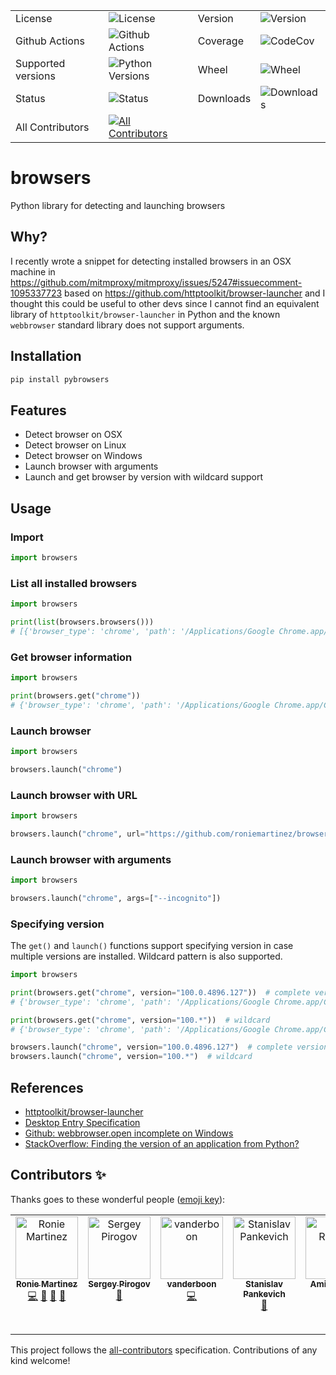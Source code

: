 <table>
    <tr>
        <td>License</td>
        <td><img src='https://img.shields.io/pypi/l/pybrowsers.svg?style=for-the-badge' alt="License"></td>
        <td>Version</td>
        <td><img src='https://img.shields.io/pypi/v/pybrowsers.svg?logo=pypi&style=for-the-badge' alt="Version"></td>
    </tr>
    <tr>
        <td>Github Actions</td>
        <td><img src='https://img.shields.io/github/actions/workflow/status/roniemartinez/browsers/python.yml?branch=master&label=actions&logo=github%20actions&style=for-the-badge' alt="Github Actions"></td>
        <td>Coverage</td>
        <td><img src='https://img.shields.io/codecov/c/github/roniemartinez/browsers/master?label=codecov&logo=codecov&style=for-the-badge' alt="CodeCov"></td>
    </tr>
    <tr>
        <td>Supported versions</td>
        <td><img src='https://img.shields.io/pypi/pyversions/pybrowsers.svg?logo=python&style=for-the-badge' alt="Python Versions"></td>
        <td>Wheel</td>
        <td><img src='https://img.shields.io/pypi/wheel/pybrowsers.svg?style=for-the-badge' alt="Wheel"></td>
    </tr>
    <tr>
        <td>Status</td>
        <td><img src='https://img.shields.io/pypi/status/pybrowsers.svg?style=for-the-badge' alt="Status"></td>
        <td>Downloads</td>
        <td><img src='https://img.shields.io/pypi/dm/pybrowsers.svg?style=for-the-badge' alt="Downloads"></td>
    </tr>
    <tr>
        <td>All Contributors</td>
        <td><a href="#contributors-"><img src='https://img.shields.io/github/all-contributors/roniemartinez/browsers?style=for-the-badge' alt="All Contributors"></a></td>
    </tr>
</table>

# browsers

Python library for detecting and launching browsers


## Why?

I recently wrote a snippet for detecting installed browsers in an OSX machine in 
https://github.com/mitmproxy/mitmproxy/issues/5247#issuecomment-1095337723 based on https://github.com/httptoolkit/browser-launcher
and I thought this could be useful to other devs since I cannot find an equivalent library of `httptoolkit/browser-launcher` in Python
and the known `webbrowser` standard library does not support arguments.

## Installation

```bash
pip install pybrowsers
```

## Features

- Detect browser on OSX
- Detect browser on Linux
- Detect browser on Windows
- Launch browser with arguments
- Launch and get browser by version with wildcard support

## Usage

### Import

```python
import browsers
```

### List all installed browsers

```python
import browsers

print(list(browsers.browsers()))
# [{'browser_type': 'chrome', 'path': '/Applications/Google Chrome.app/Contents/MacOS/Google Chrome', 'display_name': 'Google Chrome', 'version': '100.0.4896.127'}, {'browser_type': 'firefox', 'path': '/Applications/Firefox.app/Contents/MacOS/firefox', 'display_name': 'Firefox', 'version': '99.0.1'}, {'browser_type': 'safari', 'path': '/Applications/Safari.app/Contents/MacOS/Safari', 'display_name': 'Safari', 'version': '15.4'}, {'browser_type': 'opera', 'path': '/Applications/Opera.app/Contents/MacOS/Opera', 'display_name': 'Opera', 'version': '85.0.4341.60'}, {'browser_type': 'msedge', 'path': '/Applications/Microsoft Edge.app/Contents/MacOS/Microsoft Edge', 'display_name': 'Microsoft Edge', 'version': '100.1185.22042050'}]
```

### Get browser information

```python
import browsers

print(browsers.get("chrome"))
# {'browser_type': 'chrome', 'path': '/Applications/Google Chrome.app/Contents/MacOS/Google Chrome', 'display_name': 'Google Chrome', 'version': '100.0.4896.127'}
```

### Launch browser

```python
import browsers

browsers.launch("chrome")
```

### Launch browser with URL

```python
import browsers

browsers.launch("chrome", url="https://github.com/roniemartinez/browsers")
```

### Launch browser with arguments

```python
import browsers

browsers.launch("chrome", args=["--incognito"])
```

### Specifying version

The `get()` and `launch()` functions support specifying version in case multiple versions are installed.
Wildcard pattern is also supported.

```python
import browsers

print(browsers.get("chrome", version="100.0.4896.127"))  # complete version
# {'browser_type': 'chrome', 'path': '/Applications/Google Chrome.app/Contents/MacOS/Google Chrome', 'display_name': 'Google Chrome', 'version': '100.0.4896.127'}

print(browsers.get("chrome", version="100.*"))  # wildcard
# {'browser_type': 'chrome', 'path': '/Applications/Google Chrome.app/Contents/MacOS/Google Chrome', 'display_name': 'Google Chrome', 'version': '100.0.4896.127'}

browsers.launch("chrome", version="100.0.4896.127")  # complete version
browsers.launch("chrome", version="100.*")  # wildcard
```

## References

- [httptoolkit/browser-launcher](https://github.com/httptoolkit/browser-launcher)
- [Desktop Entry Specification](https://specifications.freedesktop.org/desktop-entry-spec/latest/)
- [Github: webbrowser.open incomplete on Windows](https://github.com/python/cpython/issues/52479#issuecomment-1093496412)
- [StackOverflow: Finding the version of an application from Python?](https://stackoverflow.com/questions/2270345/finding-the-version-of-an-application-from-python/2270367)

## Contributors ✨

Thanks goes to these wonderful people ([emoji key](https://allcontributors.org/docs/en/emoji-key)):

<!-- ALL-CONTRIBUTORS-LIST:START - Do not remove or modify this section -->
<!-- prettier-ignore-start -->
<!-- markdownlint-disable -->
<table>
  <tbody>
    <tr>
      <td align="center" valign="top" width="14.28%"><a href="https://ron.sh/"><img src="https://avatars.githubusercontent.com/u/2573537?v=4?s=100" width="100px;" alt="Ronie Martinez"/><br /><sub><b>Ronie Martinez</b></sub></a><br /><a href="https://github.com/roniemartinez/browsers/commits?author=roniemartinez" title="Code">💻</a> <a href="#ideas-roniemartinez" title="Ideas, Planning, & Feedback">🤔</a> <a href="https://github.com/roniemartinez/browsers/commits?author=roniemartinez" title="Documentation">📖</a> <a href="#maintenance-roniemartinez" title="Maintenance">🚧</a></td>
      <td align="center" valign="top" width="14.28%"><a href="https://t.me/automation_remarks_ua"><img src="https://avatars.githubusercontent.com/u/4622856?v=4?s=100" width="100px;" alt="Sergey Pirogov"/><br /><sub><b>Sergey Pirogov</b></sub></a><br /><a href="https://github.com/roniemartinez/browsers/issues?q=author%3ASergeyPirogov" title="Bug reports">🐛</a></td>
      <td align="center" valign="top" width="14.28%"><a href="https://github.com/vanderboon"><img src="https://avatars.githubusercontent.com/u/90931?v=4?s=100" width="100px;" alt="vanderboon"/><br /><sub><b>vanderboon</b></sub></a><br /><a href="https://github.com/roniemartinez/browsers/commits?author=vanderboon" title="Code">💻</a></td>
      <td align="center" valign="top" width="14.28%"><a href="https://stanislaw.github.io/"><img src="https://avatars.githubusercontent.com/u/452547?v=4?s=100" width="100px;" alt="Stanislav Pankevich"/><br /><sub><b>Stanislav Pankevich</b></sub></a><br /><a href="https://github.com/roniemartinez/browsers/issues?q=author%3Astanislaw" title="Bug reports">🐛</a></td>
      <td align="center" valign="top" width="14.28%"><a href="https://github.com/arossert"><img src="https://avatars.githubusercontent.com/u/7085494?v=4?s=100" width="100px;" alt="Amir Rossert"/><br /><sub><b>Amir Rossert</b></sub></a><br /><a href="https://github.com/roniemartinez/browsers/commits?author=arossert" title="Code">💻</a></td>
      <td align="center" valign="top" width="14.28%"><a href="https://www.eaglepointfunding.com/"><img src="https://avatars.githubusercontent.com/u/96525640?v=4?s=100" width="100px;" alt="Deep-Tech Showcase and Eaglepoint Funding"/><br /><sub><b>Deep-Tech Showcase and Eaglepoint Funding</b></sub></a><br /><a href="https://github.com/roniemartinez/browsers/issues?q=author%3ADTS-And-Eaglepoint-Funding" title="Bug reports">🐛</a></td>
      <td align="center" valign="top" width="14.28%"><a href="https://github.com/dmnmsc"><img src="https://avatars.githubusercontent.com/u/8472142?v=4?s=100" width="100px;" alt="dmnmsc"/><br /><sub><b>dmnmsc</b></sub></a><br /><a href="https://github.com/roniemartinez/browsers/issues?q=author%3Admnmsc" title="Bug reports">🐛</a></td>
    </tr>
  </tbody>
</table>

<!-- markdownlint-restore -->
<!-- prettier-ignore-end -->

<!-- ALL-CONTRIBUTORS-LIST:END -->

This project follows the [all-contributors](https://github.com/all-contributors/all-contributors) specification. Contributions of any kind welcome!

